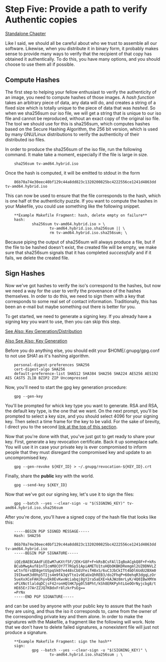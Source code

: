 Step Five: Provide a path to verify Authentic copies
====================================================

[Standalone Chapter](https://github.com/cmotc/hoarderMediaOS/blob/master/Tutorial/HOWTO.5.AUTHENTICATE.md)

Like I said, we should all be careful about who we trust to assemble all our
software. Likewise, when you distribute it in binary form, it probably makes
sense to provide many ways to verify that the recipient of that copy has
obtained it authentically. To do this, you have many options, and you should
choose to use them all if possible.

Compute Hashes
--------------

The first step to helping your fellow enthusiast to verify the authenticity of
an image, you need to compute hashes of those images. A *hash function* takes
an arbitrary piece of data, any data will do, and creates a string of a fixed
size which is totally unique to the piece of data that was *hashed*. So when we
sha256sum our iso file, we will get a string that is unique to our iso file and
cannot be reproduced, without an exact copy of the original iso file. The tool
we should use for this is sha256sum, which computes hashes based on the Secure
Hashing Algorithm, the 256 bit version, which is used by many GNU/Linux
distributions to verify the authenticity of their distributed iso files.

In order to produce the sha256sum of the iso file, run the following command. It
make take a moment, especially if the file is large in size.

        sha256sum tv-amd64.hybrid.iso

Once the hash is computed, it will be emitted to stdout in the form

        86b70a74e30eec40bf129c44a8dd823c1320200825bc4222556ce1241d4863dd  tv-amd64.hybrid.iso

This can now be used to ensure that the file corresponds to the hash, which is
one half ot the authenticity puzzle. If you want to compute the hashes in your
Makefile, you could use something like the following snippet.

        **Example Makefile Fragment: hash, delete empty on failure**
        hash:
                sha256sum tv-amd64.hybrid.iso > \
                        tv-amd64.hybrid.iso.sha256sum || \
                        rm tv-amd64.hybrid.iso.sha256sum; \

Because piping the output of sha256sum will always produce a file, but if the
file to be hashed doesn't exist, the created file will be empty, we make sure
that sha256sum signals that it has completed *successfully* and if it fails, we
delete the created file.

Sign Hashes
-----------

Now we've got hashes to verify the iso's correspond to the hashes, but now we
need a way for the user to verify the provenance of the hashes themselves. In
order to do this, we need to sign them with a key that corresponds to some real
set of contact information. Traditionally, this has been an e-mail but maybe
something out there is better for you.

To get started, we need to generate a signing key. If you already have a signing
key you want to use, then you can skip this step.

[See Also: Key Generation/Distribution](https://wiki.debian.org/Keysigning#Step_1:_Create_a_RSA_keypair)

[Also See Also: Key Generation](https://keyring.debian.org/creating-key.html)

Before you do anything else, you should edit your $HOME/.gnupg/gpg.conf to not
use SHA1 as it's hashing algorithm.

        personal-digest-preferences SHA256
        cert-digest-algo SHA256
        default-preference-list SHA512 SHA384 SHA256 SHA224 AES256 AES192 AES CAST5 ZLIB BZIP2 ZIP Uncompressed

Now, you'll need to start the gpg key generation procedure:

        gpg --gen-key

You'll be prompted for whick key type you want to generate. RSA and RSA, the
default key type, is the one that we want. On the next prompt, you'll be
prompted to select a key size, and you should select 4096 for your signing key.
Then select a time frame for the key to be valid. For the sake of brevity, I
direct you to the second
[link at the top of this section](https://keyring.debian.org/creating-key.html).

Now that you're done with that, you've just got to get ready to share your key.
First, generate a key revocation certificate. Back it up someplace safe. You
will use it in case your private key is ever compromised to inform people that
they must disregard the compromised key and update to an uncompromised key.

        gpg --gen-revoke ${KEY_ID} > ~/.gnupg/revocation-${KEY_ID}.crt

Finally, share the **public** key with the world.

        gpg --send-key ${KEY_ID}

Now that we've got our signing key, let's use it to sign the files:

        gpg --batch --yes --clear-sign -u "$(SIGNING_KEY)" tv-amd64.hybrid.iso.sha256sum

After you're done, you'll have a signed copy of the hash file that looks like
this:

        -----BEGIN PGP SIGNED MESSAGE-----
        Hash: SHA256

        86b70a74e30eec40bf129c44a8dd823c1320200825bc4222556ce1241d4863dd  tv-amd64.hybrid.iso
        -----BEGIN PGP SIGNATURE-----

        iQEzBAEBCAAdFiEEwM7uKXtf5F/2EKrG8F+F+kRsBCsFAllIqBoACgkQ8F+F+kRs
        BCubMwgAuf81nTIcmM8COY7T7RGp51ApiAMETU1tuHQbOKBKDRemgml2UZ0DNVLZ
        wCtnfErsQD8getUSpqSk07e448sCbEUYeifH8xS/6uC3JbCkITt4bDl6UdU2BXm0
        I9IkweK3d0hp5TIjs4m9fA3qVTto1v9EaUxQhREB3/do2FhqP+60ehqR3dgqLzOr
        5ueXxXCeFAHJhyvQk0EvKwvWciabqj8gY2ra5aEXE+kAJWz8mrLyK/4Q0IBwXMYm
        xPiXNctlaldqDCjsF42ronHQlHK7pg0l58Pht/kSh8ERKPyhtLGeOOrNyjcbg8/t
        HE65ErJ7ArZZJQ7KBdxFr8lzkrPsEg==
        =PrNx
        -----END PGP SIGNATURE-----

and can be used by anyone with your public key to assure that the hash they
are using, and thus the iso it corresponds to, came from the owner of the
corresponding private key and them alone. In order to make the signatures with
the Makefile, a fragment like the following will work. Note that we don't have
to delete failed signatures, a nonexistent file will just not produce a
signature.

        **Example Makefile Fragment: sign the hash**
        sign:
                gpg --batch --yes --clear-sign -u "$(SIGNING_KEY)" \
                        tv-amd64.hybrid.iso.sha256sum ; \
